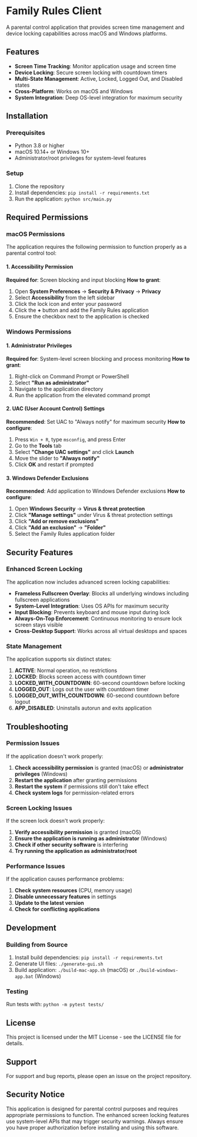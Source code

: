 # Family Rules Client

A parental control application that provides screen time management and device locking capabilities across macOS and Windows platforms.

## Features

- **Screen Time Tracking**: Monitor application usage and screen time
- **Device Locking**: Secure screen locking with countdown timers
- **Multi-State Management**: Active, Locked, Logged Out, and Disabled states
- **Cross-Platform**: Works on macOS and Windows
- **System Integration**: Deep OS-level integration for maximum security

## Installation

### Prerequisites

- Python 3.8 or higher
- macOS 10.14+ or Windows 10+
- Administrator/root privileges for system-level features

### Setup

1. Clone the repository
2. Install dependencies: `pip install -r requirements.txt`
3. Run the application: `python src/main.py`

## Required Permissions

### macOS Permissions

The application requires the following permission to function properly as a parental control tool:

#### 1. Accessibility Permission
**Required for**: Screen blocking and input blocking
**How to grant**:
1. Open **System Preferences** → **Security & Privacy** → **Privacy**
2. Select **Accessibility** from the left sidebar
3. Click the lock icon and enter your password
4. Click the **+** button and add the Family Rules application
5. Ensure the checkbox next to the application is checked

### Windows Permissions

#### 1. Administrator Privileges
**Required for**: System-level screen blocking and process monitoring
**How to grant**:
1. Right-click on Command Prompt or PowerShell
2. Select **"Run as administrator"**
3. Navigate to the application directory
4. Run the application from the elevated command prompt

#### 2. UAC (User Account Control) Settings
**Recommended**: Set UAC to "Always notify" for maximum security
**How to configure**:
1. Press `Win + R`, type `msconfig`, and press Enter
2. Go to the **Tools** tab
3. Select **"Change UAC settings"** and click **Launch**
4. Move the slider to **"Always notify"**
5. Click **OK** and restart if prompted

#### 3. Windows Defender Exclusions
**Recommended**: Add application to Windows Defender exclusions
**How to configure**:
1. Open **Windows Security** → **Virus & threat protection**
2. Click **"Manage settings"** under Virus & threat protection settings
3. Click **"Add or remove exclusions"**
4. Click **"Add an exclusion"** → **"Folder"**
5. Select the Family Rules application folder

## Security Features

### Enhanced Screen Locking

The application now includes advanced screen locking capabilities:

- **Frameless Fullscreen Overlay**: Blocks all underlying windows including fullscreen applications
- **System-Level Integration**: Uses OS APIs for maximum security
- **Input Blocking**: Prevents keyboard and mouse input during lock
- **Always-On-Top Enforcement**: Continuous monitoring to ensure lock screen stays visible
- **Cross-Desktop Support**: Works across all virtual desktops and spaces

### State Management

The application supports six distinct states:

1. **ACTIVE**: Normal operation, no restrictions
2. **LOCKED**: Blocks screen access with countdown timer
3. **LOCKED_WITH_COUNTDOWN**: 60-second countdown before locking
4. **LOGGED_OUT**: Logs out the user with countdown timer
5. **LOGGED_OUT_WITH_COUNTDOWN**: 60-second countdown before logout
6. **APP_DISABLED**: Uninstalls autorun and exits application

## Troubleshooting

### Permission Issues

If the application doesn't work properly:

1. **Check accessibility permission** is granted (macOS) or **administrator privileges** (Windows)
2. **Restart the application** after granting permissions
3. **Restart the system** if permissions still don't take effect
4. **Check system logs** for permission-related errors

### Screen Locking Issues

If the screen lock doesn't work properly:

1. **Verify accessibility permission** is granted (macOS)
2. **Ensure the application is running as administrator** (Windows)
3. **Check if other security software** is interfering
4. **Try running the application as administrator/root**

### Performance Issues

If the application causes performance problems:

1. **Check system resources** (CPU, memory usage)
2. **Disable unnecessary features** in settings
3. **Update to the latest version**
4. **Check for conflicting applications**

## Development

### Building from Source

1. Install build dependencies: `pip install -r requirements.txt`
2. Generate UI files: `./generate-gui.sh`
3. Build application: `./build-mac-app.sh` (macOS) or `./build-windows-app.bat` (Windows)

### Testing

Run tests with: `python -m pytest tests/`

## License

This project is licensed under the MIT License - see the LICENSE file for details.

## Support

For support and bug reports, please open an issue on the project repository.

## Security Notice

This application is designed for parental control purposes and requires appropriate permissions to function. The enhanced screen locking features use system-level APIs that may trigger security warnings. Always ensure you have proper authorization before installing and using this software.